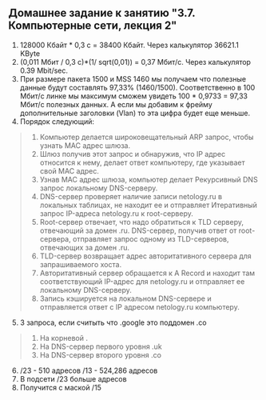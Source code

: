 ## Домашнее задание к занятию "3.7. Компьютерные сети, лекция 2"

1. 128000 Кбайт * 0,3 с = 38400 Кбайт. Через калькулятор 36621.1 KByte
2. (0,011 Мбит / 0,3 с)*(1/ sqrt(0,01)) = 0,37 Мбит/с. Через калькулятор 0.39 Mbit/sec.
3. При размере пакета 1500 и MSS 1460 мы получаем что полезные данные будут составлять 97,33% (1460/1500). Соответственно в 100 Мбит/с линке мы максимум сможем увидеть 100 * 0,9733 = 97,33 Мбит/с полезных данных. А если мы добавим к фрейму дополнительные заголовки (Vlan) то эта цифра будет еще меньше.
4. Порядок следующий:

>1. Компьютер делается широковещательный ARP запрос, чтобы узнать MAC адрес шлюза.
>2. Шлюз получив этот запрос и обнаружив, что IP адрес относится к нему, делает ответ компьютеру, где указывает свой MAC адрес.
>3. Узнав MAC адрес шлюза, компьютер делает Рекурсивный DNS запрос локальному DNS-серверу.
>4. DNS-сервер проверяет наличие записи netology.ru в локальных таблицах, не находит ее и отправляет Итеративный запрос IP-адреса netology.ru к root-серверу.
>5. Root-сервер отвечает, что надо обратиться к TLD серверу, отвечающий за домен .ru. DNS-сервер, получив ответ от root-сервера, отправляет запрос одному из TLD-серверов, отвечающих за домен .ru.
>6. TLD-сервер возвращает адрес авторитативного сервера для запрашиваемого хоста.
>7. Авторитативный сервер обращается к A Record и находит там соответствующий IP-адрес для netology.ru и отправляет ее локальному DNS-серверу.
>8. Запись кэшируется на локальном DNS-сервере и отправляется ответ с IP адресом netology.ru компьютеру.

5. 3 запроса, если считыть что .google это поддомен .co

>1. На корневой .
>2. На DNS-сервер первого уровня .uk
>3. На DNS-сервер второго уровня .co

6. /23 - 510 адресов
/13 - 	524,286 адресов
7. В подсети /23 больше адресов
8. Получится с маской /15
